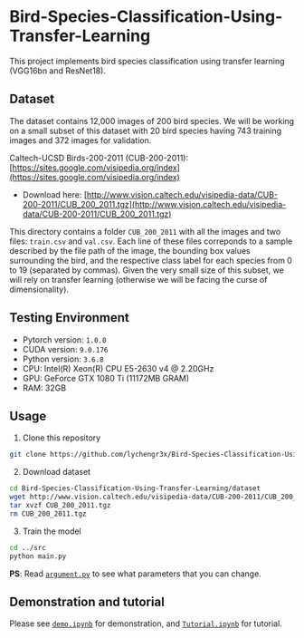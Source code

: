 # Bird-Species-Classification-Using-Transfer-Learning

This project implements bird species classification using transfer learning (VGG16bn and ResNet18).

## Dataset  

The dataset contains 12,000 images of 200 bird species. We will be working on a small subset of this dataset with 20 bird species having 743 training images and 372 images for validation.

Caltech-UCSD Birds-200-2011 (CUB-200-2011): [https://sites.google.com/visipedia.org/index](https://sites.google.com/visipedia.org/index)

* Download here: [http://www.vision.caltech.edu/visipedia-data/CUB-200-2011/CUB_200_2011.tgz](http://www.vision.caltech.edu/visipedia-data/CUB-200-2011/CUB_200_2011.tgz)

This directory contains a folder `CUB_200_2011` with all the images and two files: `train.csv` and `val.csv`. Each line of these files correponds to a sample described by the file path of the image, the bounding box values surrounding the bird, and the respective class label for each species from 0 to 19 (separated by commas). Given the very small size of this subset, we will rely on transfer learning (otherwise we will be facing the curse of dimensionality).

## Testing Environment  

* Pytorch version: `1.0.0`
* CUDA version: `9.0.176`
* Python version: `3.6.8`
* CPU: Intel(R) Xeon(R) CPU E5-2630 v4 @ 2.20GHz
* GPU: GeForce GTX 1080 Ti (11172MB GRAM)
* RAM: 32GB

## Usage

1. Clone this repository

```bash
git clone https://github.com/lychengr3x/Bird-Species-Classification-Using-Transfer-Learning.git
```

2. Download dataset

```bash
cd Bird-Species-Classification-Using-Transfer-Learning/dataset
wget http://www.vision.caltech.edu/visipedia-data/CUB-200-2011/CUB_200_2011.tgz
tar xvzf CUB_200_2011.tgz
rm CUB_200_2011.tgz
```

3. Train the model

```bash
cd ../src
python main.py
```

**PS**: Read [`argument.py`](src/argument.py) to see what parameters that you can change.

## Demonstration and tutorial

Please see [`demo.ipynb`](src/demo.ipynb) for demonstration, and [`Tutorial.ipynb`](src/Tutorial.ipynb) for tutorial.